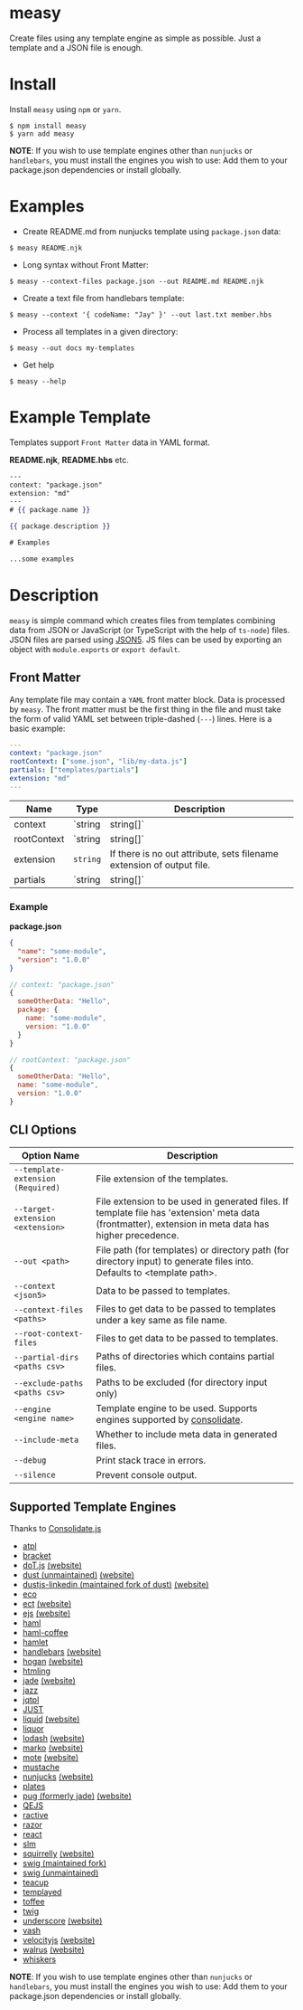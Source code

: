 # measy

Create files using any template engine as simple as possible. Just a template and a JSON file is enough.

# Install

Install `measy` using `npm` or `yarn`.

```
$ npm install measy
$ yarn add measy
```

**NOTE**: If you wish to use template engines other than `nunjucks` or `handlebars`, you must install the engines you wish to use: Add them to your package.json dependencies or install globally.

# Examples

- Create README.md from nunjucks template using `package.json` data:

```
$ measy README.njk
```

- Long syntax without Front Matter:

```
$ measy --context-files package.json --out README.md README.njk
```

- Create a text file from handlebars template:

```
$ measy --context '{ codeName: "Jay" }' --out last.txt member.hbs
```

- Process all templates in a given directory:

```
$ measy --out docs my-templates
```

- Get help

```
$ measy --help
```

# Example Template

Templates support `Front Matter` data in YAML format.

**README.njk**, **README.hbs** etc.

```hbs
---
context: "package.json"
extension: "md"
---
# {{ package.name }}

{{ package.description }}

# Examples

...some examples
```

# Description

`measy` is simple command which creates files from templates combining data from JSON or JavaScript (or TypeScript with the help of `ts-node`) files. JSON files are parsed using [JSON5](https://json5.org/). JS files can be used by exporting an object with `module.exports` or `export default`.

## Front Matter

Any template file may contain a `YAML` front matter block. Data is processed by `measy`. The front matter must be the first thing in the file and must take the form of valid YAML set between triple-dashed (`---`) lines. Here is a basic example:

```yaml
---
context: "package.json"
rootContext: ["some.json", "lib/my-data.js"]
partials: ["templates/partials"]
extension: "md"
---

```

| Name        | Type              | Description                                                                                                                               |
| ----------- | ----------------- | ----------------------------------------------------------------------------------------------------------------------------------------- |
| context     | `string|string[]` | File name or array of file names to require to get context data for template. File name without extension is used as key in context data. |
| rootContext | `string|string[]` | File name or array of file names to require to get context data for template. Result is merged into context directly.                     |
| extension   | `string`          | If there is no out attribute, sets filename extension of output file.                                                                     |
| partials    | `string|string[]` | Path or array of paths relative to file to get partials from.                                                                             |

### Example

**package.json**

```json
{
  "name": "some-module",
  "version": "1.0.0"
}
```

```js
// context: "package.json"
{
  someOtherData: "Hello",
  package: {
    name: "some-module",
    version: "1.0.0"
  }
}

// rootContext: "package.json"
{
  someOtherData: "Hello",
  name: "some-module",
  version: "1.0.0"
}

```

## CLI Options

| Option Name                       | Description                                                                                                                                           |
| --------------------------------- | ----------------------------------------------------------------------------------------------------------------------------------------------------- |
| `--template-extension (Required)` | File extension of the templates.                                                                                                                      |
| `--target-extension <extension>`  | File extension to be used in generated files. If template file has 'extension' meta data (frontmatter), extension in meta data has higher precedence. |
| `--out <path>`                    | File path (for templates) or directory path (for directory input) to generate files into. Defaults to \<template path>.                               |
| `--context <json5>`               | Data to be passed to templates.                                                                                                                       |
| `--context-files <paths>`         | Files to get data to be passed to templates under a key same as file name.                                                                            |
| `--root-context-files`            | Files to get data to be passed to templates.                                                                                                          |
| `--partial-dirs <paths csv>`      | Paths of directories which contains partial files.                                                                                                    |
| `--exclude-paths <paths csv>`     | Paths to be excluded (for directory input only)                                                                                                       |
| `--engine <engine name>`          | Template engine to be used. Supports engines supported by [consolidate](https://www.npmjs.com/package/consolidate).                                    |
| `--include-meta`                  | Whether to include meta data in generated files.                                                                                                      |
| `--debug`                         | Print stack trace in errors.                                                                                                                          |
| `--silence`                       | Prevent console output.                                                                                                                               |

## Supported Template Engines

Thanks to [Consolidate.js](https://www.npmjs.com/package/consolidate)

- [atpl](https://github.com/soywiz/atpl.js)
- [bracket](https://github.com/danlevan/bracket-template)
- [doT.js](https://github.com/olado/doT) [(website)](http://olado.github.io/doT/)
- [dust (unmaintained)](https://github.com/akdubya/dustjs) [(website)](http://akdubya.github.com/dustjs/)
- [dustjs-linkedin (maintained fork of dust)](https://github.com/linkedin/dustjs) [(website)](http://linkedin.github.io/dustjs/)
- [eco](https://github.com/sstephenson/eco)
- [ect](https://github.com/baryshev/ect) [(website)](http://ectjs.com/)
- [ejs](https://github.com/mde/ejs) [(website)](http://ejs.co/)
- [haml](https://github.com/visionmedia/haml.js)
- [haml-coffee](https://github.com/9elements/haml-coffee)
- [hamlet](https://github.com/gregwebs/hamlet.js)
- [handlebars](https://github.com/wycats/handlebars.js/) [(website)](http://handlebarsjs.com/)
- [hogan](https://github.com/twitter/hogan.js) [(website)](http://twitter.github.com/hogan.js/)
- [htmling](https://github.com/codemix/htmling)
- [jade](https://github.com/visionmedia/jade) [(website)](http://jade-lang.com/)
- [jazz](https://github.com/shinetech/jazz)
- [jqtpl](https://github.com/kof/jqtpl)
- [JUST](https://github.com/baryshev/just)
- [liquid](https://github.com/leizongmin/tinyliquid) [(website)](http://liquidmarkup.org/)
- [liquor](https://github.com/chjj/liquor)
- [lodash](https://github.com/bestiejs/lodash) [(website)](http://lodash.com/)
- [marko](https://github.com/marko-js/marko) [(website)](http://markojs.com)
- [mote](https://github.com/satchmorun/mote) [(website)](http://satchmorun.github.io/mote/)
- [mustache](https://github.com/janl/mustache.js)
- [nunjucks](https://github.com/mozilla/nunjucks) [(website)](https://mozilla.github.io/nunjucks)
- [plates](https://github.com/flatiron/plates)
- [pug (formerly jade)](https://github.com/pugjs/pug) [(website)](http://jade-lang.com/)
- [QEJS](https://github.com/jepso/QEJS)
- [ractive](https://github.com/Rich-Harris/Ractive)
- [razor](https://github.com/kinogam/kino.razor)
- [react](https://github.com/facebook/react)
- [slm](https://github.com/slm-lang/slm)
- [squirrelly](https://github.com/nebrelbug/squirrelly) [(website)](https://squirrelly.js.org)
- [swig (maintained fork)](https://github.com/node-swig/swig-templates)
- [swig (unmaintained)](https://github.com/paularmstrong/swig)
- [teacup](https://github.com/goodeggs/teacup)
- [templayed](http://archan937.github.com/templayed.js/)
- [toffee](https://github.com/malgorithms/toffee)
- [twig](https://github.com/justjohn/twig.js)
- [underscore](https://github.com/documentcloud/underscore) [(website)](http://underscorejs.org/#template)
- [vash](https://github.com/kirbysayshi/vash)
- [velocityjs](https://github.com/julianshapiro/velocity) [(website)](http://velocityjs.org/)
- [walrus](https://github.com/jeremyruppel/walrus) [(website)](http://documentup.com/jeremyruppel/walrus/)
- [whiskers](https://github.com/gsf/whiskers.js)

**NOTE**: If you wish to use template engines other than `nunjucks` or `handlebars`, you must install the engines you wish to use: Add them to your package.json dependencies or install globally.
